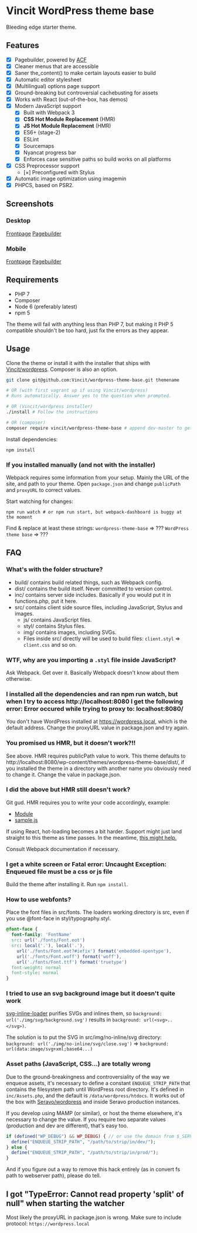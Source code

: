 # Vincit WordPress theme base
Bleeding edge starter theme.

## Features
- [x] Pagebuilder, powered by [ACF](https://www.advancedcustomfields.com/resources/flexible-content/)
- [x] Cleaner menus that are accessible
- [x] Saner the_content() to make certain layouts easier to build
- [x] Automatic editor stylesheet
- [x] (Multilingual) options page support
- [x] Ground-breaking but controversial cachebusting for assets
- [x] Works with React (out-of-the-box, has demos)
- [x] Modern JavaScript support
  - [x] Built with Webpack 3
  - [x] **CSS Hot Module Replacement** (HMR)
  - [x] **JS Hot Module Replacement** (HMR)
  - [x] ES6+ (stage-2)
  - [x] ESLint
  - [x] Sourcemaps
  - [x] Nyancat progress bar
  - [x] Enforces case sensitive paths so build works on all platforms
- [x] CSS Preprocessor support
  - [×] Preconfigured with Stylus
- [x] Automatic image optimization using imagemin
- [x] PHPCS, based on PSR2.

## Screenshots
### Desktop
[Frontpage](https://i.imgur.com/ADIG8V7.jpg)
[Pagebuilder](https://i.imgur.com/JeRNEvk.jpg)
### Mobile
[Frontpage](https://i.imgur.com/8ONEags.jpg)
[Pagebuilder](https://i.imgur.com/0Xns0Db.png)

## Requirements
- PHP 7
- Composer
- Node 6 (preferably latest)
- npm 5

The theme will fail with anything less than PHP 7, but making it PHP 5 compatible shouldn't be too hard, just fix the errors as they appear.

## Usage
Clone the theme or install it with the installer that ships with [Vincit/wordpress](https://github.com/Vincit/wordpress). Composer is also an option.
```sh
git clone git@github.com:Vincit/wordpress-theme-base.git themename

# OR (with first vagrant up if using Vincit/wordpress)
# Runs automatically. Answer yes to the question when prompted.

# OR (Vincit/wordpress installer)
./install # Follow the instructions

# OR (composer)
composer require vincit/wordpress-theme-base # append dev-master to get the latest version (potentially unstable)
```

Install dependencies:
```
npm install
```

### If you installed manually (and not with the installer)
Webpack requires some information from your setup. Mainly the URL of the site, and path to your theme. Open `package.json` and change `publicPath` and `proxyURL` to correct values.

Start watching for changes:
```
npm run watch # or npm run start, but webpack-dashboard is buggy at the moment
```

Find & replace at least these strings:
`wordpress-theme-base` => ???
`WordPress theme base` => ???

## FAQ
### What's with the folder structure?
- build/ contains build related things, such as Webpack config.
- dist/ contains the build itself. Never committed to version control.
- inc/ contains server side includes. Basically if you would put it in functions.php, put it here.
- src/ contains client side source files, including JavaScript, Stylus and images.
  - js/ contains JavaScript files.
  - styl/ contains Stylus files.
  - img/ contains images, including SVGs.
  - Files inside src/ directly will be used to build files: `client.styl` => `client.css` and so on.

### WTF, why are you importing a `.styl` file inside JavaScript?
Ask Webpack. Get over it. Basically Webpack doesn't know about them otherwise.

### I installed all the dependencies and ran npm run watch, but when I try to access http://localhost:8080 I get the following error: Error occured while trying to proxy to: localhost:8080/
You don't have WordPress installed at https://wordpress.local, which is the default address. Change the proxyURL value in package.json and try again.

### You promised us HMR, but it doesn't work?!!
See above. HMR requires publicPath value to work. This theme defaults to http://localhost:8080/wp-content/themes/wordpress-theme-base/dist/, if you installed the theme in a directory with another name you obviously need to change it.
Change the value in package.json.

### I did the above but HMR still doesn't work?
Git gud. HMR requires you to write your code accordingly, example:
- [Module](https://github.com/Vincit/wordpress-theme-base/blob/master/src/js/components/clock.js)
- [sample.js](https://github.com/Vincit/wordpress-theme-base/blob/master/src/sample.js)

If using React, hot-loading becomes a bit harder. Support might just land straight to this theme as time passes. In the meantime, [this might help.](https://github.com/wkwiatek/react-hot-loader-minimal-boilerplate/blob/master/src/index.js)

Consult Webpack documentation if necessary.

### I get a white screen or Fatal error: Uncaught Exception: Enqueued file must be a css or js file
Build the theme after installing it. Run `npm install`.

### How to use webfonts?
Place the font files in src/fonts. The loaders working directory is src, even if you use @font-face in styl/typography.styl.

```css
@font-face {
  font-family: 'FontName'
  src: url('./fonts/Font.eot')
  src: local('.'), local('.'),
    url('./fonts/Font.eot?#iefix') format('embedded-opentype'),
    url('./fonts/Font.woff') format('woff'),
    url('./fonts/Font.ttf') format('truetype')
  font-weight: normal
  font-style: normal
}
```

### I tried to use an svg background image but it doesn't quite work
[svg-inline-loader](https://github.com/webpack-contrib/svg-inline-loader) purifies SVGs and inlines them, so `background: url('./img/svg/background.svg')` results in `background: url(<svg>..</svg>)`.

The solution is to put the SVG in src/img/no-inline/svg directory: `background: url('./img/no-inline/svg/close.svg')` => `background: url(data:image/svg+xml;base64...)`

### Asset paths (JavaScript, CSS...) are totally wrong
Due to the ground-breakingness and controversiality of the way we enqueue assets, it's necessary to define a constant `ENQUEUE_STRIP_PATH` that contains the filesystem path until WordPress root directory. It's defined in `inc/Assets.php`, and the default is `/data/wordpress/htdocs`. It works out of the box with [Seravo/wordpress](https://github.com/Seravo/wordpress) and inside Seravo production instances.

If you develop using MAMP (or similar), or host the theme elsewhere, it's necessary to change the value. If you require two separate values (production and dev are different), that's easy too.
```php
if (defined("WP_DEBUG") && WP_DEBUG) { // or use the domain from $_SERVER
  define("ENQUEUE_STRIP_PATH", "/path/to/strip/in/dev/");
} else {
  define("ENQUEUE_STRIP_PATH", "/path/to/strip/in/prod/");
}
```

And if you figure out a way to remove this hack entirely (as in convert fs path to webserver path), please do tell.

## I got "TypeError: Cannot read property 'split' of null" when starting the watcher
Most likely the proxyURL in package.json is wrong. Make sure to include protocol: `https://wordpress.local`
